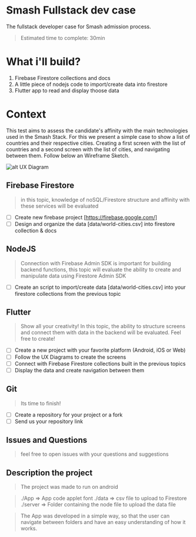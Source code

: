 # Smash Fullstack dev case
The fullstack developer case for Smash admission process. 

> Estimated time to complete: 30min

# What i'll build?

 1. Firebase Firestore collections and docs
 2. A little piece of nodejs code to import/create data into firestore
 3. Flutter app to read and display thoose data

# Context

This test aims to assess the candidate's affinity with the main technologies used in the Smash Stack. For this we present a simple case to show a list of countries and their respective cities. Creating a first screen with the list of countries and a second screen with the list of cities, and navigating between them. Follow below an Wireframe Sketch.

![alt UX Diagram](https://github.com/smash-gift/fullstack-dev-test/raw/main/UX_Diagram.jpg?raw=true)

## Firebase Firestore

> in this topic, knowledge of noSQL/Firestore structure and affinity with these services will be evaluated

 - [ ] Create new firebase project [https://firebase.google.com/]
 - [ ] Design and organize the data [data/world-cities.csv] into firestore collection & docs

## NodeJS

> Connection with Firebase Admin SDK is important for building backend functions, this topic will evaluate the ability to create and manipulate data using Firestore Admin SDK

 - [ ] Create an script to import/create data [data/world-cities.csv] into your firestore collections from the previous topic
 
## Flutter

> Show all your creativity! In this topic, the ability to structure screens and connect them with data in the backend will be evaluated. Feel free to create!

 - [ ] Create a new project with your favorite platform (Android, iOS or Web)
 - [ ] Follow the UX Diagrams to create the screens
 - [ ] Connect with Firebase Firestore collections built in the previous topics
 - [ ] Display the data and create navigation between them
  
## Git

> Its time to finish!

 - [ ] Create a repository for your project or a fork
 - [ ] Send us your repository link

## Issues and Questions

> feel free to open issues with your questions and suggestions

## Description the project

> The project was made to run on android

> ./App => App code applet font 
> ./data => csv file to upload to Firestore
> ./server => Folder containing the node file to upload the data file

> The App was developed in a simple way, so that the user can navigate between folders and have an easy understanding of how it works.